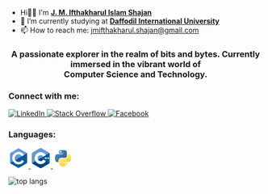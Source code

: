 <!DOCTYPE html>                    
<html lang="en">
<head>
  <meta charset="UTF-8">
  <meta name="viewport" content="width=device-width, initial-scale=1.0">
</head>
  
 
 
  <ul>
    <li> Hi👋🏼 I'm <strong><a href="https://sites.google.com/view/jmiishajan" target="_blank">J. M. Ifthakharul Islam Shajan</a></strong></li>
    <li>📔 I’m currently studying at <strong><a href="https://en.wikipedia.org/wiki/Daffodil_International_University" target="_blank">Daffodil International University</a></strong></li>
    <li>📫 How to reach me: <a href="mailto:jmifthakharul.shajan@gmail.com">jmifthakharul.shajan@gmail.com</a></li>
  </ul>
 <h3 align="center">A passionate explorer in the realm of bits and bytes. Currently immersed in the vibrant world of <br> Computer Science and Technology.</h3>
  <h3 align="left">Connect with me:</h3>
  <p align="left">
    <a href="https://www.linkedin.com/in/j-m-ifthakharul-islam-shajan-cse" target="_blank">
      <img src="https://raw.githubusercontent.com/rahuldkjain/github-profile-readme-generator/master/src/images/icons/Social/linked-in-alt.svg" alt="LinkedIn" height="30" width="40" />
    </a>
    <a href="https://stackoverflow.com/users/23343983/j-m-ifthakharul-islam-shajan" target="_blank">
      <img src="https://raw.githubusercontent.com/rahuldkjain/github-profile-readme-generator/master/src/images/icons/Social/stack-overflow.svg" alt="Stack Overflow" height="30" width="40" />
    </a>
    <a href="https://www.facebook.com/ifthakharulislam.shajan" target="_blank">
      <img src="https://raw.githubusercontent.com/rahuldkjain/github-profile-readme-generator/master/src/images/icons/Social/facebook.svg" alt="Facebook" height="30" width="40" />
    </a>
  </p>

  <h3 align="left">Languages:</h3>
  <p align="left">
    <a href="https://www.cprogramming.com/" target="_blank" rel="noreferrer">
      <img src="https://raw.githubusercontent.com/devicons/devicon/master/icons/c/c-original.svg" alt="C" width="40" height="40" />
    </a>
    <a href="https://www.w3schools.com/cpp/" target="_blank" rel="noreferrer">
      <img src="https://raw.githubusercontent.com/devicons/devicon/master/icons/cplusplus/cplusplus-original.svg" alt="C++" width="40" height="40" />
    </a>
    <a href="https://www.python.org" target="_blank" rel="noreferrer">
      <img src="https://raw.githubusercontent.com/devicons/devicon/master/icons/python/python-original.svg" alt="Python" width="40" height="40" />
    </a>
  </p>
</body>
<img alt= "top langs" src="https://github-readme-stats.vercel.app/api/top-langs/?username=if-i-shajan&layout=compact"/>  
</html>
